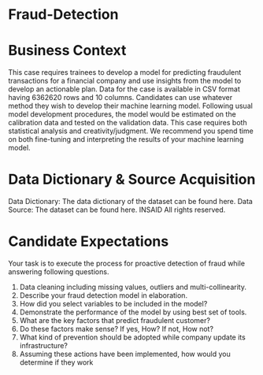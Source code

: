 # Fraud-Detection
# Business Context
This case requires trainees to develop a model for predicting fraudulent transactions for a 
financial company and use insights from the model to develop an actionable plan. Data for the 
case is available in CSV format having 6362620 rows and 10 columns.
Candidates can use whatever method they wish to develop their machine learning model. 
Following usual model development procedures, the model would be estimated on the 
calibration data and tested on the validation data. This case requires both statistical analysis and 
creativity/judgment. We recommend you spend time on both fine-tuning and interpreting the 
results of your machine learning model.
# Data Dictionary & Source Acquisition
Data Dictionary: The data dictionary of the dataset can be found here.
Data Source: The dataset can be found here.
INSAID All rights reserved.
# Candidate Expectations
Your task is to execute the process for proactive detection of fraud while answering following 
questions.
1. Data cleaning including missing values, outliers and multi-collinearity. 
2. Describe your fraud detection model in elaboration. 
3. How did you select variables to be included in the model?
4. Demonstrate the performance of the model by using best set of tools. 
5. What are the key factors that predict fraudulent customer? 
6. Do these factors make sense? If yes, How? If not, How not? 
7. What kind of prevention should be adopted while company update its infrastructure?
8. Assuming these actions have been implemented, how would you determine if they work
